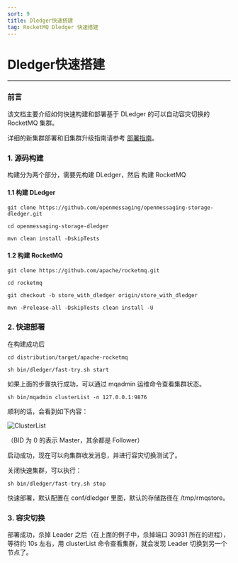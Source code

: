 ```yaml
---
sort: 9
title: Dledger快速搭建
tag: RocketMQ Dledger 快速搭建
---
```


# Dledger快速搭建
---
### 前言
该文档主要介绍如何快速构建和部署基于 DLedger 的可以自动容灾切换的 RocketMQ 集群。

详细的新集群部署和旧集群升级指南请参考 [部署指南](deploy_guide.md)。

### 1. 源码构建
构建分为两个部分，需要先构建 DLedger，然后 构建 RocketMQ

#### 1.1 构建 DLedger

`git clone https://github.com/openmessaging/openmessaging-storage-dledger.git`

`cd openmessaging-storage-dledger`

`mvn clean install -DskipTests`

#### 1.2 构建 RocketMQ

`git clone https://github.com/apache/rocketmq.git`

`cd rocketmq`

`git checkout -b store_with_dledger origin/store_with_dledger`

`mvn -Prelease-all -DskipTests clean install -U`

### 2. 快速部署

在构建成功后

`cd distribution/target/apache-rocketmq`

`sh bin/dledger/fast-try.sh start`

如果上面的步骤执行成功，可以通过 mqadmin 运维命令查看集群状态。

`sh bin/mqadmin clusterList -n 127.0.0.1:9876`

顺利的话，会看到如下内容：

![ClusterList](https://img.alicdn.com/5476e8b07b923/TB11Z.ZyCzqK1RjSZFLXXcn2XXa)

（BID 为 0 的表示 Master，其余都是 Follower）

启动成功，现在可以向集群收发消息，并进行容灾切换测试了。

关闭快速集群，可以执行：

`sh bin/dledger/fast-try.sh stop`

快速部署，默认配置在 conf/dledger 里面，默认的存储路径在 /tmp/rmqstore。


### 3. 容灾切换

部署成功，杀掉 Leader 之后（在上面的例子中，杀掉端口 30931 所在的进程），等待约 10s 左右，用 clusterList 命令查看集群，就会发现 Leader 切换到另一个节点了。





